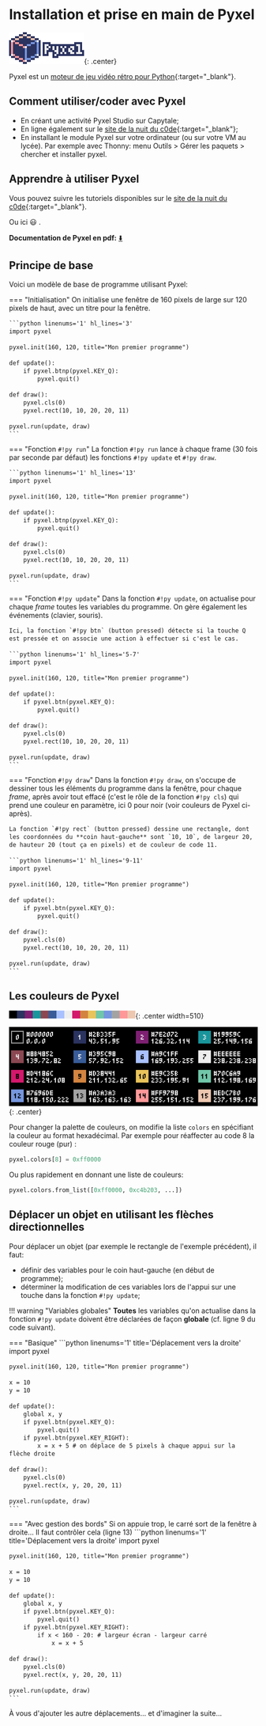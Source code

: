 # Installation et prise en main de Pyxel

![](images/pyxel_logo_152x64.png){: .center}


Pyxel est un  [moteur de jeu vidéo rétro pour Python](https://github.com/kitao/pyxel/blob/main/docs/README.fr.md){:target="_blank"}.

## Comment utiliser/coder avec Pyxel

- En créant une activité Pyxel Studio sur Capytale;
- En ligne également sur le [site de la nuit du c0de](https://www.nuitducode.net/pyxel){:target="_blank"};
- En installant le module Pyxel sur votre ordinateur (ou sur votre VM au lycée). Par exemple avec Thonny: menu Outils > Gérer les paquets > chercher et installer pyxel.


## Apprendre à utiliser Pyxel

Vous pouvez suivre les tutoriels disponibles sur le [site de la nuit du c0de](https://nuit-du-code.forge.apps.education.fr/DOCUMENTATION/PYTHON/01-presentation/){:target="_blank"}.

Ou ici :smiley: .

**Documentation de Pyxel en pdf:** [:arrow_down:](documentation-pyxel-2023.pdf)

## Principe de base

Voici un modèle de base de programme utilisant Pyxel:


=== "Initialisation"
    On initialise une fenêtre de 160 pixels de large sur 120 pixels de haut, avec un titre pour la fenêtre.

    ```python linenums='1' hl_lines='3'
    import pyxel

    pyxel.init(160, 120, title="Mon premier programme")

    def update():
        if pyxel.btnp(pyxel.KEY_Q):
            pyxel.quit()

    def draw():
        pyxel.cls(0)
        pyxel.rect(10, 10, 20, 20, 11)

    pyxel.run(update, draw)
    ```
=== "Fonction `#!py run`"
    La fonction `#!py run` lance à chaque frame (30 fois par seconde par défaut) les fonctions `#!py update` et `#!py draw`.

    ```python linenums='1' hl_lines='13'
    import pyxel

    pyxel.init(160, 120, title="Mon premier programme")

    def update():
        if pyxel.btnp(pyxel.KEY_Q):
            pyxel.quit()

    def draw():
        pyxel.cls(0)
        pyxel.rect(10, 10, 20, 20, 11)

    pyxel.run(update, draw)
    ```

=== "Fonction `#!py update`"
    Dans la fonction `#!py update`, on actualise pour chaque *frame* toutes les variables du programme. On gère également les événements (clavier, souris).

    Ici, la fonction `#!py btn` (button pressed) détecte si la touche Q est pressée et on associe une action à effectuer si c'est le cas.

    ```python linenums='1' hl_lines='5-7'
    import pyxel

    pyxel.init(160, 120, title="Mon premier programme")

    def update():
        if pyxel.btn(pyxel.KEY_Q):
            pyxel.quit()

    def draw():
        pyxel.cls(0)
        pyxel.rect(10, 10, 20, 20, 11)

    pyxel.run(update, draw)
    ```

=== "Fonction `#!py draw`"
    Dans la fonction `#!py draw`, on s'occupe de dessiner tous les éléments du programme dans la fenêtre, pour chaque *frame*, après avoir tout effacé (c'est le rôle de la fonction `#!py cls`) qui prend une couleur en paramètre, ici 0 pour noir (voir couleurs de Pyxel ci-après).

    La fonction `#!py rect` (button pressed) dessine une rectangle, dont les coordonnées du **coin haut-gauche** sont `10, 10`, de largeur 20, de hauteur 20 (tout ça en pixels) et de couleur de code 11.
    
    ```python linenums='1' hl_lines='9-11'
    import pyxel

    pyxel.init(160, 120, title="Mon premier programme")

    def update():
        if pyxel.btn(pyxel.KEY_Q):
            pyxel.quit()

    def draw():
        pyxel.cls(0)
        pyxel.rect(10, 10, 20, 20, 11)

    pyxel.run(update, draw)
    ```


## Les couleurs de Pyxel

![](images/pyxel_palette.png){: .center width=510}

![](images/05_color_palette.png){: .center}

Pour changer la palette de couleurs, on modifie la liste `colors` en spécifiant la couleur au format hexadécimal. Par exemple pour réaffecter au code 8 la couleur rouge (pur) :

```python
pyxel.colors[8] = 0xff0000
```
Ou plus rapidement en donnant une liste de couleurs:

```python
pyxel.colors.from_list([0xff0000, 0xc4b203, ...])
```

## Déplacer un objet en utilisant les flèches directionnelles

Pour déplacer un objet (par exemple le rectangle de l'exemple précédent), il faut:

- définir des variables pour le coin haut-gauche (en début de programme);
- déterminer la modification de ces variables lors de l'appui sur une touche dans la fonction `#!py update`;

!!! warning "Variables globales"
    **Toutes** les variables qu'on actualise dans la fonction `#!py update` doivent être déclarées de façon **globale** (cf. ligne 9 du code suivant).

=== "Basique"
    ```python linenums='1' title='Déplacement vers la droite'
    import pyxel

    pyxel.init(160, 120, title="Mon premier programme")

    x = 10
    y = 10

    def update():
        global x, y
        if pyxel.btn(pyxel.KEY_Q):
            pyxel.quit()
        if pyxel.btn(pyxel.KEY_RIGHT):
            x = x + 5 # on déplace de 5 pixels à chaque appui sur la flèche droite

    def draw():
        pyxel.cls(0)
        pyxel.rect(x, y, 20, 20, 11)

    pyxel.run(update, draw)
    ```

=== "Avec gestion des bords"
    Si on appuie trop, le carré sort de la fenêtre à droite... Il faut contrôler cela (ligne 13)
    ```python linenums='1' title='Déplacement vers la droite'
    import pyxel

    pyxel.init(160, 120, title="Mon premier programme")

    x = 10
    y = 10

    def update():
        global x, y
        if pyxel.btn(pyxel.KEY_Q):
            pyxel.quit()
        if pyxel.btn(pyxel.KEY_RIGHT):
            if x < 160 - 20: # largeur écran - largeur carré
                x = x + 5

    def draw():
        pyxel.cls(0)
        pyxel.rect(x, y, 20, 20, 11)

    pyxel.run(update, draw)
    ```

À vous d'ajouter les autre déplacements... et d'imaginer la suite...

